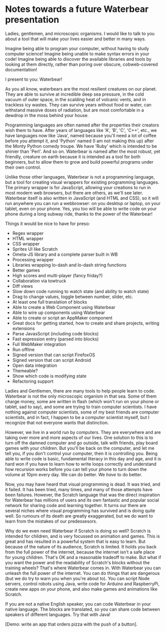 # Notes towards a future Waterbear presentation

Ladies, gentlemen, and microscopic organisms. I would like to talk to you about a tool that will make your lives easier and better in many ways.

Imagine being able to program your computer, without having to study computer science! Imagine being unable to make syntax errors in your code! Imagine being able to discover the available libraries and tools by looking at them directly, rather than poring over obscure, cobweb-covered documentation!

I present to you: Waterbear!

As you all know, waterbears are the most resilient creatures on our planet. They are able to survive at incredible deep sea pressure, in the cold vacuum of outer space, in the scalding heat of volcanic vents, and in trackless icy wastes. They can survive years without food or water, can withstand massive doses of radiation, but are most comfortable in a dewdrop in the moss behind your house.

Programming languages are often named after the properties their creators wish them to have. After years of languages like 'A', 'B', 'C', 'C++', etc., we have languages now like 'Java', named because you'll need a lot of coffee before you attempt it, and 'Python' named (I am not making this up) after the Monty Python comedy troupe. We have 'Ruby' which is intended to be shinier than 'Perl'. And so on. Waterbear is named after the most robust, yet friendly, creature on earth because it is intended as a tool for both beginners, but to allow them to grow and build powerful programs under their own control.

Unlike those other languages, Waterbear is not a programming language, but a tool for creating visual wrappers for existing programming languages. The primary wrapper is for JavaScript, allowing your creations to run in most modern web browsers, but there are others, as we'll see later. Waterbear itself is also written in JavaScript (and HTML and CSS), so it will run anywhere you can run a webbrowser: on you desktop or laptop, on your tablet, even on your phone. Yes, you too will be able to write code on your phone during a long subway ride, thanks to the power of the Waterbear!

Things it would be nice to have for preso:

* Regex wrapper
* HTML wrapper
* CSS wrapper
* Sprites UI like Scratch
* Ometa-JS library and a complete parser built in WB
* Processing wrapper
* Libraries wrapping lo-dash and lo-dash string functions
* Better games
* High scores and multi-player (fancy friday?)
* Collaboration via towtruck
* Diff views
* Slow down code running to watch state (and ability to watch state)
* Drag to change values, toggle between number, slider, etc.
* At least one full translation of blocks
* Able to create a Web Component using Waterbear
* Able to wire up components using Waterbear
* Able to create or script an AppMaker component
* Great docs for getting started, how to create and share projects, writing extensions
* Parse JavasScript (including code blocks)
* Fast expression entry (parsed into blocks)
* Full WebMaker integration
* Run offline
* Signed version that can script FirefoxOS
* Signed version that can script Android
* Open data integration
* Themeable?
* Show which code is modifying state
* Refactoring support

Ladies and Gentlemen, there are many tools to help people learn to code. Waterbear is not the only microscopic organism in that sea. Some of them charge money, some are written in flash (which won't run on your phone or tablet, sad to say), and some are trying to train computer scientists. I have nothing against computer scientists, some of my best friends are computer scientists, and in fact, I happen to be a computer scientist myself, but I recognize that not everyone wants that distinction.

However, we live in a world run by computers. They are everywhere and are taking over more and more aspects of our lives. One solution to this is to turn off the damned computer and go outside, talk with friends, play board games with your children. But you'll be back on the computer, and let me tell you, if you don't control your computer, then it is controlling you. Being able to write code is basic, fundamental literacy in this day and age, and it is hard won if you have to learn how to write loops correctly and understand how recursion works before you can tell your phone to turn down the volume at 10pm every day. We can do better. We *have* to do better.

Now, you may have heard that visual programming is dead. It was tried, and it failed. It has been tried, many times, and many of those attempts have been failures. However, the Scratch language that was the direct inspiration for Waterbear has millions of users and its own fantastic and popular social network for sharing code and learning together. It turns our there are several niches where visual programming has survived and is doing quite well. So rumours of its death are greatly exaggerated, but we do want to learn from the mistakes of our predessesors.

Why do we even need Waterbear if Scratch is doing so well? Scratch is intended for children, and is very focussed on animation and games. This is great and has resulted in a powerful system that is easy to learn. But because of the nature of its audience, Scratch is limited. It holds you back from the full power of the internet, because the internet isn't a safe place for young children. That's OK and a reasonable tradeoff to make. But what if you want the power and the readability of Scratch's blocks without the training wheels? That's where Waterbear comes in. With Waterbear you can unleash the full power of the internet. You can do things that are dangerous (but we do try to warn you when you're about to). You can script Node servers, control robots using Java, write code for Arduino and RaspberryPi, create new apps on your phone, and also make games and animations like Scratch.

If you are not a native English speaker, you can code Waterbear in your native language. The blocks are translated, so you can share code between speakers of different languages. Try that with Java!

[Demo: write an app that orders pizza with the push of a button].
